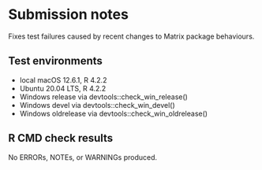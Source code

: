 # Submission notes

Fixes test failures caused by recent changes to Matrix package behaviours.

## Test environments

* local macOS 12.6.1, R 4.2.2
* Ubuntu 20.04 LTS, R 4.2.2
* Windows release via devtools::check_win_release()
* Windows devel via devtools::check_win_devel()
* Windows oldrelease via devtools::check_win_oldrelease()

## R CMD check results

No ERRORs, NOTEs, or WARNINGs produced.
